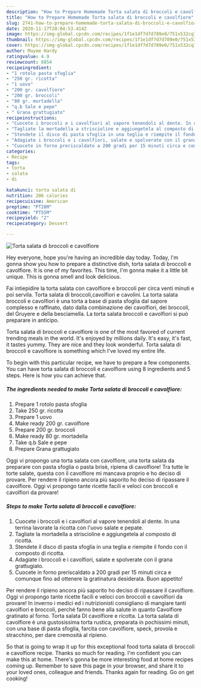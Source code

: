 ```yaml
---
description: "How to Prepare Homemade Torta salata di broccoli e cavolfiore"
title: "How to Prepare Homemade Torta salata di broccoli e cavolfiore"
slug: 2741-how-to-prepare-homemade-torta-salata-di-broccoli-e-cavolfiore
date: 2020-11-17T20:04:53.414Z
image: https://img-global.cpcdn.com/recipes/1f1e1df7d7d789e0/751x532cq70/torta-salata-di-broccoli-e-cavolfiore-recipe-main-photo.jpg
thumbnail: https://img-global.cpcdn.com/recipes/1f1e1df7d7d789e0/751x532cq70/torta-salata-di-broccoli-e-cavolfiore-recipe-main-photo.jpg
cover: https://img-global.cpcdn.com/recipes/1f1e1df7d7d789e0/751x532cq70/torta-salata-di-broccoli-e-cavolfiore-recipe-main-photo.jpg
author: Mayme Hardy
ratingvalue: 4.9
reviewcount: 8854
recipeingredient:
- "1 rotolo pasta sfoglia"
- "250 gr. ricotta"
- "1 uovo"
- "200 gr. cavolfiore"
- "200 gr. broccoli"
- "80 gr. mortadella"
- "q.b Sale e pepe"
- " Grana grattugiato"
recipeinstructions:
- "Cuocete i broccoli e i cavolfiori al vapore tenendoli al dente. In una terrina lavorate la ricotta con l&#39;uovo salate e pepate."
- "Tagliate la mortadella a striscioline e aggiungetela al composto di ricotta."
- "Stendete il disco di pasta sfoglia in una teglia e riempite il fondo con il composto di ricotta."
- "Adagiate i broccoli e i cavolfiori, salate e spolverate con il grana grattugiato."
- "Cuocete in forno preriscaldato a 200 gradi per 15 minuti circa e comunque fino ad ottenere la gratinatura desiderata. Buon appetito!"
categories:
- Recipe
tags:
- torta
- salata
- di

katakunci: torta salata di 
nutrition: 206 calories
recipecuisine: American
preptime: "PT28M"
cooktime: "PT55M"
recipeyield: "2"
recipecategory: Dessert

---
```



![Torta salata di broccoli e cavolfiore](https://img-global.cpcdn.com/recipes/1f1e1df7d7d789e0/751x532cq70/torta-salata-di-broccoli-e-cavolfiore-recipe-main-photo.jpg)

Hey everyone, hope you're having an incredible day today. Today, I'm gonna show you how to prepare a distinctive dish, torta salata di broccoli e cavolfiore. It is one of my favorites. This time, I'm gonna make it a little bit unique. This is gonna smell and look delicious.

Fai intiepidire la torta salata con cavolfiore e broccoli per circa venti minuti e poi servila. Torta salata di broccoli,cavolfiori e cavolini. La torta salata broccoli e cavolfiori è una torta a base di pasta sfoglia dal sapore complesso e raffinato, dato dalla combinazione dei cavolfiori, dei broccoli, del Gruyere e della besciamella. La torta salata broccoli e cavolfiori si può preparare in anticipo.

Torta salata di broccoli e cavolfiore is one of the most favored of current trending meals in the world. It's enjoyed by millions daily. It's easy, it's fast, it tastes yummy. They are nice and they look wonderful. Torta salata di broccoli e cavolfiore is something which I've loved my entire life.


To begin with this particular recipe, we have to prepare a few components. You can have torta salata di broccoli e cavolfiore using 8 ingredients and 5 steps. Here is how you can achieve that.

<!--inarticleads1-->

##### The ingredients needed to make Torta salata di broccoli e cavolfiore:

1. Prepare 1 rotolo pasta sfoglia
1. Take 250 gr. ricotta
1. Prepare 1 uovo
1. Make ready 200 gr. cavolfiore
1. Prepare 200 gr. broccoli
1. Make ready 80 gr. mortadella
1. Take q.b Sale e pepe
1. Prepare  Grana grattugiato


Oggi vi propongo una torta salata con cavolfiore, una torta salata da preparare con pasta sfoglia o pasta brisè, ripiena di cavolfiore! Tra tutte le torte salate, questa con il cavolfiore mi mancava proprio e ho deciso di provare. Per rendere il ripieno ancora più saporito ho deciso di ripassare il cavolfiore. Oggi vi propongo tante ricette facili e veloci con broccoli e cavolfiori da provare! 

<!--inarticleads2-->

##### Steps to make Torta salata di broccoli e cavolfiore:

1. Cuocete i broccoli e i cavolfiori al vapore tenendoli al dente. In una terrina lavorate la ricotta con l&#39;uovo salate e pepate.
1. Tagliate la mortadella a striscioline e aggiungetela al composto di ricotta.
1. Stendete il disco di pasta sfoglia in una teglia e riempite il fondo con il composto di ricotta.
1. Adagiate i broccoli e i cavolfiori, salate e spolverate con il grana grattugiato.
1. Cuocete in forno preriscaldato a 200 gradi per 15 minuti circa e comunque fino ad ottenere la gratinatura desiderata. Buon appetito!


Per rendere il ripieno ancora più saporito ho deciso di ripassare il cavolfiore. Oggi vi propongo tante ricette facili e veloci con broccoli e cavolfiori da provare! In inverno i medici ed i nutrizionisti consigliano di mangiare tanti cavolfiori e broccoli, perché fanno bene alla salute in quanto Cavolfiore gratinato al forno. Torta salata DI cavolfiore e ricotta. La torta salata di cavolfiore è una gustosissima torta rustica, preparata in pochissimi minuti, con una base di pasta sfoglia, farcita con cavolfiore, speck, provola e stracchino, per dare cremosità al ripieno. 

So that is going to wrap it up for this exceptional food torta salata di broccoli e cavolfiore recipe. Thanks so much for reading. I'm confident you can make this at home. There's gonna be more interesting food at home recipes coming up. Remember to save this page in your browser, and share it to your loved ones, colleague and friends. Thanks again for reading. Go on get cooking!
